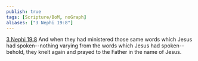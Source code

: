 ```yaml
---
publish: true
tags: [Scripture/BoM, noGraph]
aliases: ["3 Nephi 19:8"]
---
```

[3 Nephi 19:8](https://churchofjesuschrist.org/study/scriptures/bofm/3-ne/19?lang=eng&id=p8#p8) And when they had ministered those same words which Jesus had spoken--nothing varying from the words which Jesus had spoken--behold, they knelt again and prayed to the Father in the name of Jesus.

